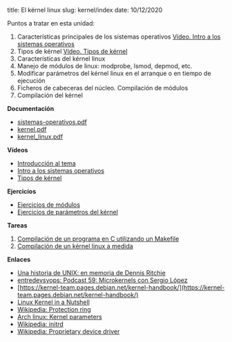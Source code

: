 title: El kérnel linux
slug: kernel/index
date: 10/12/2020

Puntos a tratar en esta unidad:

1. Características principales de los sistemas operativos [Vídeo. Intro a los sistemas operativos](https://youtu.be/qcQo5Yffll0)
1. Tipos de kérnel [Vídeo. Tipos de kérnel](https://youtu.be/fmU3if8b_1A)
1. Características del kérnel linux
1. Manejo de módulos de linux: modprobe, lsmod, depmod, etc.
1. Modificar parámetros del kérnel linux en el arranque o en tiempo de ejecución
1. Ficheros de cabeceras del núcleo. Compilación de módulos
1. Compilación del kérnel

**Documentación**

* [sistemas-operativos.pdf]({static}/doc/sistemas-operativos.pdf)
* [kernel.pdf]({static}/doc/kernel.pdf)
* [kernel_linux.pdf]({static}/doc/kernel_linux.pdf)

**Vídeos**

* [Introducción al tema](https://www.youtube.com/watch?v=t57Y7cNAv7k)
* [Intro a los sistemas operativos](https://youtu.be/qcQo5Yffll0)
* [Tipos de kérnel](https://youtu.be/fmU3if8b_1A)

**Ejercicios**

* [Ejercicios de módulos]({filename}./ejercicios-modulos.md)
* [Ejercicios de parámetros del kérnel]({filename}./ejercicios-parametros.md)

**Tareas**

1. [Compilación de un programa en C utilizando un Makefile]({filename}./makefile.md)
1. [Compilación de un kérnel linux a medida]({filename}./compilacion-kernel.md)

**Enlaces**

* [Una historia de UNIX: en memoria de Dennis Ritchie](http://architecnologia.es/una-historia-de-unix-en-memoria-de-dennis-ritchie)
* [entredevsyops: Podcast 59: Microkernels con Sergio López](https://www.entredevyops.es/podcasts/podcast-59.html)
* [https://kernel-team.pages.debian.net/kernel-handbook/](https://kernel-team.pages.debian.net/kernel-handbook/)
* [Linux Kernel in a Nutshell](http://www.kroah.com/lkn/)
* [Wikipedia: Protection ring](https://en.wikipedia.org/wiki/Protection_ring)
* [Arch linux: Kernel parameters](https://wiki.archlinux.org/index.php/kernel_parameters)
* [Wikipedia: initrd](https://es.wikipedia.org/wiki/Initrd)
* [Wikipedia: Proprietary device driver](https://en.wikipedia.org/wiki/Proprietary_device_driver)
